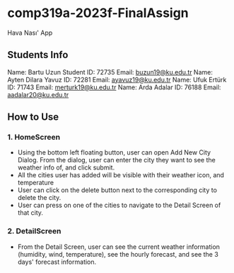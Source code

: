 # comp319a-2023f-FinalAssign
Hava Nası' App

## Students Info
Name: Bartu Uzun Student ID: 72735 Email: buzun19@ku.edu.tr
Name: Ayten Dilara Yavuz ID: 72281 Email: ayavuz19@ku.edu.tr
Name: Ufuk Ertürk ID: 71743 Email: merturk19@ku.edu.tr
Name: Arda Adalar ID: 76188 Email: aadalar20@ku.edu.tr

## How to Use

### 1. HomeScreen
- Using the bottom left floating button, user can open Add New City Dialog. From the dialog, user can enter the city they want to see the weather info of, and click submit.
- All the cities user has added will be visible with their weather icon, and temperature
- User can click on the delete button next to the corresponding city to delete the city.
- User can press on one of the cities to navigate to the Detail Screen of that city.

### 2. DetailScreen
- From the Detail Screen, user can see the current weather information (humidity, wind, temperature), see the hourly forecast, and see the 3 days' forecast information.

